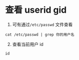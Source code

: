 # 查看 userid gid

1. 可有通过`/etc/passwd` 文件查看

```shell
cat /etc/passwd | grep 你的用户名
```

2. 查看当前用户 id

```shell
id
```


